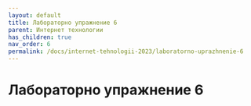 ```yaml
---
layout: default
title: Лабораторно упражнение 6
parent: Интернет технологии
has_children: true
nav_order: 6
permalink: /docs/internet-tehnologii-2023/laboratorno-uprazhnenie-6
---
```


# Лабораторно упражнение 6

